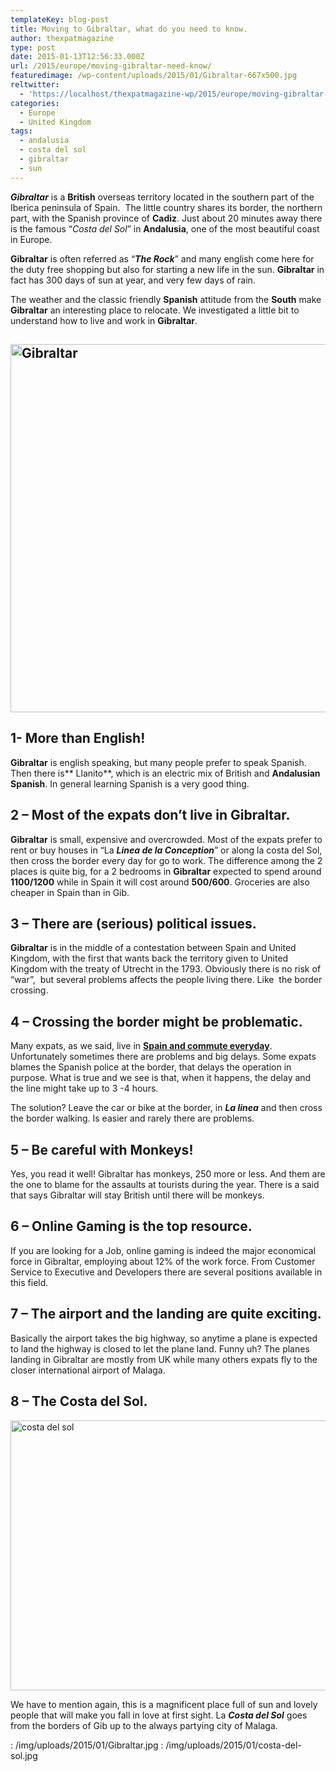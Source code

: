 ```yaml
---
templateKey: blog-post
title: Moving to Gibraltar, what do you need to know.
author: thexpatmagazine
type: post
date: 2015-01-13T12:56:33.000Z
url: /2015/europe/moving-gibraltar-need-know/
featuredimage: /wp-content/uploads/2015/01/Gibraltar-667x500.jpg
reltwitter:
  - 'https://localhost/thexpatmagazine-wp/2015/europe/moving-gibraltar-need-know/?utm_source=ReviveOldPost&utm_medium=social&utm_campaign=ReviveOldPost'
categories:
  - Europe
  - United Kingdom
tags:
  - andalusia
  - costa del sol
  - gibraltar
  - sun
---
```


_**Gibraltar**_ is a **British** overseas territory located in the southern part of the Iberica peninsula of Spain.  The little country shares its border, the northern part, with the Spanish province of **Cadiz**. Just about 20 minutes away there is the famous &#8220;_Costa del Sol_&#8221; in **Andalusia**, one of the most beautiful coast in Europe.<!--more-->

**Gibraltar** is often referred as &#8220;_**The Rock**_&#8221; and many english come here for the duty free shopping but also for starting a new life in the sun. **Gibraltar** in fact has 300 days of sun at year, and very few days of rain.

The weather and the classic friendly **Spanish** attitude from the **South** make **Gibraltar** an interesting place to relocate. We investigated a little bit to understand how to live and work in **Gibraltar**.

## <img class="size-large wp-image-392" src="/img/uploads/2015/01/Gibraltar-1024x768.jpg" alt="Gibraltar" width="785" height="589" srcset="/img/uploads/2015/01/Gibraltar-1024x768.jpg 1024w, /img/uploads/2015/01/Gibraltar-300x225.jpg 300w, /img/uploads/2015/01/Gibraltar-768x576.jpg 768w, /img/uploads/2015/01/Gibraltar-667x500.jpg 667w, /img/uploads/2015/01/Gibraltar-800x600.jpg 800w, /img/uploads/2015/01/Gibraltar.jpg 1280w" sizes="(max-width: 785px) 100vw, 785px" />

## 1- More than English!

**Gibraltar** is english speaking, but many people prefer to speak Spanish. Then there is** Llanito**, which is an electric mix of British and **Andalusian** **Spanish**. In general learning Spanish is a very good thing.



## 2 &#8211; Most of the expats don&#8217;t live in Gibraltar.

**Gibraltar** is small, expensive and overcrowded. Most of the expats prefer to rent or buy houses in &#8220;La _**Linea de la Conception**_&#8221; or along la costa del Sol, then cross the border every day for go to work. The difference among the 2 places is quite big, for a 2 bedrooms in **Gibraltar** expected to spend around **1100/1200** while in Spain it will cost around **500/600**. Groceries are also cheaper in Spain than in Gib.

## 3 &#8211; There are (serious) political issues.

**Gibraltar** is in the middle of a contestation between Spain and United Kingdom, with the first that wants back the territory given to United Kingdom with the treaty of Utrecht in the 1793. Obviously there is no risk of &#8220;war&#8221;,  but several problems affects the people living there. Like  the border crossing.

## 4 &#8211; Crossing the border might be problematic.

Many expats, as we said, live in <span style="text-decoration: underline;"><strong>Spain and commute everyday</strong></span>. Unfortunately sometimes there are problems and big delays. Some expats blames the Spanish police at the border, that delays the operation in purpose. What is true and we see is that, when it happens, the delay and the line might take up to 3 -4 hours.

The solution? Leave the car or bike at the border, in _**La linea**_ and then cross the border walking. Is easier and rarely there are problems.

## 5 &#8211; Be careful with Monkeys!

Yes, you read it well! Gibraltar has monkeys, 250 more or less. And them are the one to blame for the assaults at tourists during the year. There is a said that says Gibraltar will stay British until there will be monkeys.

## 6 &#8211; Online Gaming is the top resource.

If you are looking for a Job, online gaming is indeed the major economical force in Gibraltar, employing about 12% of the work force. From Customer Service to Executive and Developers there are several positions available in this field.

## 7 &#8211; The airport and the landing are quite exciting.

Basically the airport takes the big highway, so anytime a plane is expected to land the highway is closed to let the plane land. Funny uh? The planes landing in Gibraltar are mostly from UK while many others expats fly to the closer international airport of Malaga.

## 8 &#8211; The Costa del Sol.

<img class="size-large wp-image-391" src="/img/uploads/2015/01/costa-del-sol-1024x564.jpg" alt="costa del sol" width="785" height="432" srcset="/img/uploads/2015/01/costa-del-sol-1024x564.jpg 1024w, /img/uploads/2015/01/costa-del-sol-300x165.jpg 300w, /img/uploads/2015/01/costa-del-sol-768x423.jpg 768w, /img/uploads/2015/01/costa-del-sol-908x500.jpg 908w, /img/uploads/2015/01/costa-del-sol.jpg 1280w" sizes="(max-width: 785px) 100vw, 785px" />

We have to mention again, this is a magnificent place full of sun and lovely people that will make you fall in love at first sight. La _**Costa del Sol**_ goes from the borders of Gib up to the always partying city of Malaga.

: /img/uploads/2015/01/Gibraltar.jpg
: /img/uploads/2015/01/costa-del-sol.jpg
